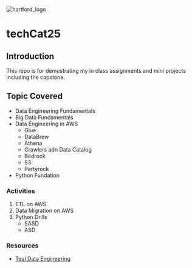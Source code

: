 ![hartford_logo](https://assets.thehartford.com/image/upload/q_auto/logo.svg)
 
# techCat25
## Introduction
This repo is for demostrating my in class assignments and mini projects including the capstone.

## Topic Covered
* Data Engineering Fundamentals
* Big Data Fundamentals
* Data Engineering in AWS
  * Glue
  * DataBrew
  * Athena
  * Crawlers adn Data Catalog
  * Bedrock
  * S3
  * Partyrock
* Python Fundation


### Activities
1. ETL on AWS
2. Data Migration on AWS
3. Python Drills
    * SASD
    * ASD

### Resources
*  [Teal Data Engineering](https://www.tealhq.com/skills/data-engineer)
